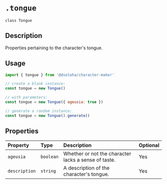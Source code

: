 # `.tongue`

`class Tongue`

## Description

Properties pertaining to the character's tongue.

## Usage

```js
import { tongue } from '@dsoloha/character-maker'

// create a blank instance:
const tongue = new Tongue()

// with parameters:
const tongue = new Tongue({ ageusia: true })

// generate a random instance:
const tongue = new Tongue().generate()
```

## Properties

| Property      | Type      | Description                                          | Optional |
|:--------------|:----------|:-----------------------------------------------------|:---------|
| `ageusia`     | `boolean` | Whether or not the character lacks a sense of taste. | Yes      |
| `description` | `string`  | A description of the character's tongue.             | Yes      | 
